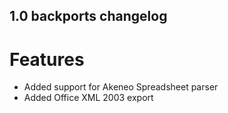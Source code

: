 ## 1.0 backports changelog

# Features

- Added support for Akeneo Spreadsheet parser
- Added Office XML 2003 export
